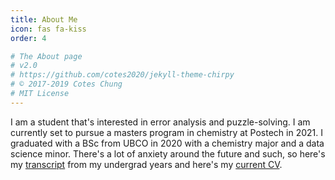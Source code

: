 ```yaml
---
title: About Me
icon: fas fa-kiss
order: 4

# The About page
# v2.0
# https://github.com/cotes2020/jekyll-theme-chirpy
# © 2017-2019 Cotes Chung
# MIT License
---
```


I am a student that's interested in error analysis and puzzle-solving. 
I am currently set to pursue a masters program in chemistry at Postech in 2021.
I graduated with a BSc from UBCO in 2020 with a chemistry major and a data science minor.
There's a lot of anxiety around the future and such, so here's my [transcript] from my undergrad years and here's my [current CV].

[transcript]: ../docs/undergradtranscript.pdf
[current CV]: ../docs/CV.pdf

